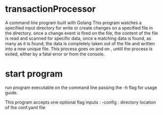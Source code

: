 # transactionProcessor
A command line program built with Golang
This program watches a specified input directory for write or create changes on a specified file in the directory. once a change event is fired on the file, the content of the file is read and scanned for specific data, once a matching data is found, as many as it is found; the data is completely taken out of the file and written into a new unique file. This process goes on and on , untill the process is exited, either by a fatal error or from the console.

# start program
run program executable on the command line passing the -h flag for usage guide.

This program accepts one optional flag inputs :
-config : directory location of the conf.yaml file
